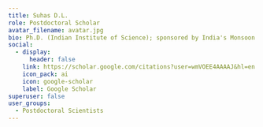 ```yaml
---
title: Suhas D.L.
role: Postdoctoral Scholar
avatar_filename: avatar.jpg
bio: Ph.D. (Indian Institute of Science); sponsored by India's Monsoon Mission
social:
  - display:
      header: false
    link: https://scholar.google.com/citations?user=wmVOEE4AAAAJ&hl=en
    icon_pack: ai
    icon: google-scholar
    label: Google Scholar
superuser: false
user_groups:
  - Postdoctoral Scientists
---
```

